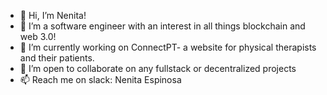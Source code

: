 - 👋 Hi, I’m Nenita!
- 👀 I’m a software engineer with an interest in all things blockchain and web 3.0!
- 🌱 I’m currently working on ConnectPT- a website for physical therapists and their patients.
- 💞️ I’m open to collaborate on any fullstack or decentralized projects
- 📫 Reach me on slack: Nenita Espinosa

<!---
nenitaE/nenitaE is a ✨ special ✨ repository because its `README.md` (this file) appears on your GitHub profile.
You can click the Preview link to take a look at your changes.
--->
